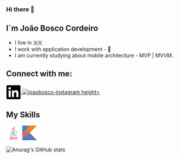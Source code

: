 ### Hi there 👋
## I´m João Bosco Cordeiro
- I live in :brazil:
- I work with application development - :iphone:
- I am currently studying about mobile architecture - MVP | MVVM.

## Connect with me:
<a href="https://www.linkedin.com/in/jo%C3%A3o-bosco-cordeiro-de-lima-j%C3%BAnior-1b89b130/" target="_blank">
<img align="center" alt="joaobosco-linkedin height="30" width="40" src="https://raw.githubusercontent.com/devicons/devicon/master/icons/linkedin/linkedin-plain.svg"
style="max-width:100%;">
</a>

<a href="https://www.instagram.com/joaoboscocordeiro/" target="_blank">
<img align="center" alt="joaobosco-instagram height="30" width="40" src="https://cdn.jsdelivr.net/npm/simple-icons@3.0.1/icons/instagram.svg"
style="max-width:100%;">
</a>
                       
## My Skills
<a>
<img src="https://raw.githubusercontent.com/devicons/devicon/master/icons/java/java-original-wordmark.svg" alt"java" width="40" height="40"
style="max-width:100%;"></img>
<img src="https://raw.githubusercontent.com/devicons/devicon/master/icons/kotlin/kotlin-original.svg" alt"kotlin" width="40" height="40"
style="max-width:100%;"></img>
</a>

![Anurag's GitHub stats](https://github-readme-stats.vercel.app/api?username=joaoboscocordeiro&show_icons=true&theme=radical)

<!--
**joaoboscocordeiro/joaoboscocordeiro** is a ✨ _special_ ✨ repository because its `README.md` (this file) appears on your GitHub profile.


Here are some ideas to get you started:

- 🔭 I’m currently working on ...
- 🌱 I’m currently learning ...
- 👯 I’m looking to collaborate on ...
- 🤔 I’m looking for help with ...
- 💬 Ask me about ...
- 📫 How to reach me: ...
- 😄 Pronouns: ...
- ⚡ Fun fact: ...
-->
